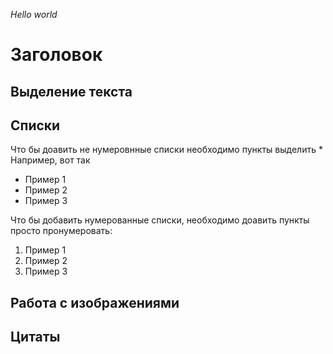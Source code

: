 *Hello world*

# Заголовок

## Выделение текста 

## Списки

Что бы доавить не нумеровнные списки необходимо пункты выделить *
Например, вот так

* Пример 1
* Пример 2
* Пример 3

Что бы добавить нумерованные списки, необходимо доавить пункты просто пронумеровать:

1. Пример 1
2. Пример 2
3. Пример 3

## Работа с изображениями 

## Цитаты


